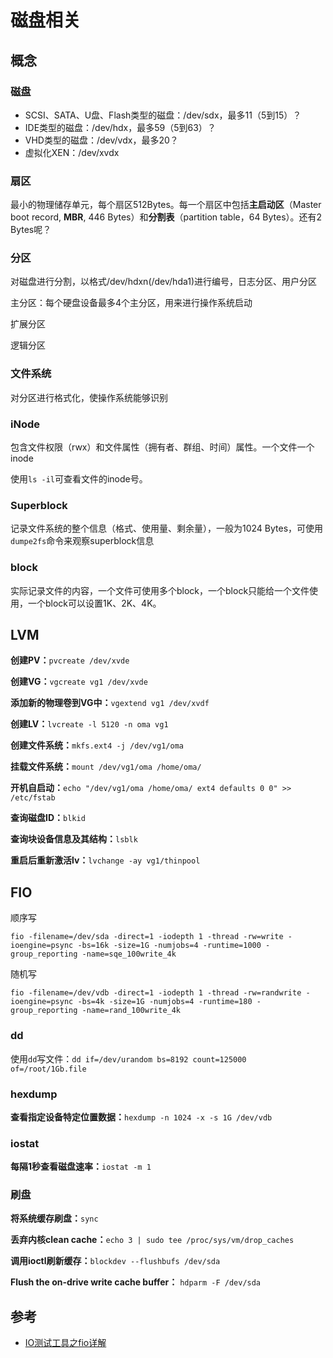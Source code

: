 # 磁盘相关

## 概念

### 磁盘

- SCSI、SATA、U盘、Flash类型的磁盘：/dev/sdx，最多11（5到15）？
- IDE类型的磁盘：/dev/hdx，最多59（5到63）？
- VHD类型的磁盘：/dev/vdx，最多20？
- 虚拟化XEN：/dev/xvdx

### 扇区

最小的物理储存单元，每个扇区512Bytes。每一个扇区中包括**主启动区**（Master boot record, **MBR**, 446 Bytes）和**分割表**（partition table，64 Bytes）。还有2 Bytes呢？

### 分区

对磁盘进行分割，以格式/dev/hdxn(/dev/hda1)进行编号，日志分区、用户分区

主分区：每个硬盘设备最多4个主分区，用来进行操作系统启动

扩展分区

逻辑分区

### 文件系统

对分区进行格式化，使操作系统能够识别

### iNode

包含文件权限（rwx）和文件属性（拥有者、群组、时间）属性。一个文件一个inode

使用`ls -il`可查看文件的inode号。

### Superblock

记录文件系统的整个信息（格式、使用量、剩余量），一般为1024 Bytes，可使用`dumpe2fs`命令来观察superblock信息

### block

实际记录文件的内容，一个文件可使用多个block，一个block只能给一个文件使用，一个block可以设置1K、2K、4K。

## LVM

**创建PV：**`pvcreate /dev/xvde`

**创建VG：**`vgcreate vg1 /dev/xvde`

**添加新的物理卷到VG中：**`vgextend vg1 /dev/xvdf`

**创建LV：**`lvcreate -l 5120 -n oma vg1`

**创建文件系统：**`mkfs.ext4 -j /dev/vg1/oma`

**挂载文件系统：**`mount /dev/vg1/oma /home/oma/`

 **开机自启动：**`echo "/dev/vg1/oma /home/oma/ ext4 defaults 0 0" >> /etc/fstab`

**查询磁盘ID：**`blkid`

**查询块设备信息及其结构：**`lsblk`

**重启后重新激活lv：**`lvchange -ay vg1/thinpool`

## FIO

顺序写

```shell
fio -filename=/dev/sda -direct=1 -iodepth 1 -thread -rw=write -ioengine=psync -bs=16k -size=1G -numjobs=4 -runtime=1000 -group_reporting -name=sqe_100write_4k
```

随机写

```shell
fio -filename=/dev/vdb -direct=1 -iodepth 1 -thread -rw=randwrite -ioengine=psync -bs=4k -size=1G -numjobs=4 -runtime=180 -group_reporting -name=rand_100write_4k
```

### dd

使用`dd`写文件：`dd if=/dev/urandom bs=8192 count=125000 of=/root/1Gb.file`

### hexdump

**查看指定设备特定位置数据：**`hexdump -n 1024 -x -s 1G /dev/vdb`

### iostat

**每隔1秒查看磁盘速率：**`iostat -m 1`

### 刷盘

**将系统缓存刷盘：**`sync`

**丢弃内核clean cache：**`echo 3 | sudo tee /proc/sys/vm/drop_caches`

**调用ioctl刷新缓存：**`blockdev --flushbufs /dev/sda`

**Flush the on-drive write cache buffer：** `hdparm -F /dev/sda`

## 参考

- [IO测试工具之fio详解](https://www.cnblogs.com/raykuan/p/6914748.html)
